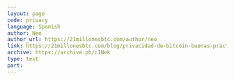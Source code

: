 ```yaml
---
layout: page
code: privacy
language: Spanish
author: Neo
author_url: https://21millonesbtc.com/author/neo
link: https://21millonesbtc.com/blog/privacidad-de-bitcoin-buenas-practicas
archive: https://archive.ph/cINek
type: text
part: 
---
```

